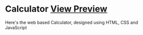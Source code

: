 # Calculator  <a href = https://google.com](https://codexaarogya.github.io/Calculator/>View Preview</a>
Here's the web based Calculator, designed using HTML, CSS and JavaScript
